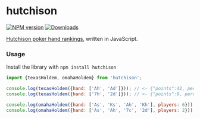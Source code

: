 # hutchison
[![NPM version][npm-image]][npm-url] [![Downloads][downloads-image]][npm-url]

[Hutchison poker hand rankings](http://www.erhutchison.com/), written in JavaScript.

### Usage
Install the library with `npm install hutchison`

```javascript
import {texasHoldem, omahaHoldem} from 'hutchison';

console.log(texasHoldem({hand: ['Ah', 'Ad']})); // <- {"points":42, percentile: 1}
console.log(texasHoldem({hand: ['7h', '2d']})); // <- {"points":9, percentile: 0.04524886877828054}

console.log(omahaHoldem({hand: ['As', 'Ks', 'Ah', 'Kh'], players: 6})); // <- {"ev":?, percentile: ?}
console.log(omahaHoldem({hand: ['As', 'Ah', '7c', '2d'], players: 2})); // <- {"ev":?, percentile: ?}
```

[downloads-image]: https://img.shields.io/npm/dm/hutchison.svg

[npm-url]: https://npmjs.org/package/hutchison
[npm-image]: https://img.shields.io/npm/v/hutchison.svg
